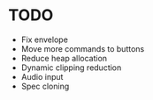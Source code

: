 # TODO

- Fix envelope
- Move more commands to buttons
- Reduce heap allocation
- Dynamic clipping reduction
- Audio input
- Spec cloning